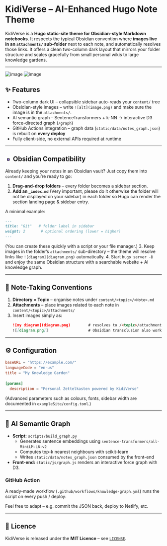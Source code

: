 # KidiVerse – AI-Enhanced Hugo Note Theme

KidiVerse is a **Hugo static-site theme for Obsidian-style Markdown notebooks**.
It respects the typical Obsidian convention where **images live in an `attachments/` sub-folder** next to each note, and automatically resolves those links.
It offers a clean two-column dark layout that mirrors your folder structure and scales gracefully from small personal wikis to large knowledge gardens.

---
![image](https://github.com/user-attachments/assets/aa1ba180-094a-4e77-b560-58b6144f6e3b)
![image](https://github.com/user-attachments/assets/d963cf72-7331-4439-b9e1-12f58ac1ff73)


## ✨ Features

* Two-column dark UI – collapsible sidebar auto-reads your `content/` tree
* Obsidian-style images – write `![alt](image.png)` and make sure the image is in the `attachments/`.
* AI semantic graph – SentenceTransformers + k-NN → interactive D3 force-directed graph (`/graph`)
* GitHub Actions integration – graph data (`static/data/notes_graph.json`) is rebuilt on **every deploy**
* Fully client-side, no external APIs required at runtime

---

## <h2><img src="/static/images/obsidian.png" width="20" style="vertical-align: middle;"> Obsidian Compatibility</h2>


Already keeping your notes in an Obsidian vault? Just copy them into `content/` and you’re ready to go:

1. **Drag-and-drop folders** – every folder becomes a sidebar section.
2. **Add an `_index.md`** (Very important, please do it otherwise the folder will not be displayed on your sidebar) in each folder so Hugo can render the section landing page & sidebar entry. 

A minimal example:
   ```markdown
   ---
   title: "Git"   # folder label in sidebar
   weight: 2       # optional ordering (lower = higher)
   ---
   ```

   (You can create these quickly with a script or your file manager.)
3. Keep images in the folder’s `attachments/` sub-directory – the theme will resolve links like `![diagram](diagram.png)` automatically.
4. Start `hugo server ‑D` and enjoy the same Obsidian structure with a searchable website + AI knowledge graph.

---


## 📝 Note-Taking Conventions

1. **Directory = Topic** – organise notes under `content/<topic>/<Note>.md`
2. **Attachments** – place images related to each note in `content/<topic>/attachments/`
3. Insert images simply as:
   ```markdown
   ![my diagram](diagram.png)        # resolves to /<topic>/attachments/diagram.png
   ![[diagram.png]]                  # Obsidian transclusion also works
   ```

---

## ⚙️ Configuration

```toml
baseURL = "https://example.com/"
languageCode = "en-us"
title = "My Knowledge Garden"

[params]
  description = "Personal Zettelkasten powered by KidiVerse"
```

(Advanced parameters such as colours, fonts, sidebar width are documented in `exampleSite/config.toml`.)

---

## 🤖 AI Semantic Graph

* **Script:** `scripts/build_graph.py`
  * Generates sentence embeddings using `sentence-transformers/all-MiniLM-L6-v2`
  * Computes top-k nearest neighbours with scikit-learn
  * Writes `static/data/notes_graph.json` consumed by the front-end
* **Front-end:** `static/js/graph.js` renders an interactive force graph with D3.

### GitHub Action
A ready-made workflow (`.github/workflows/knowledge-graph.yml`) runs the script on every push / deploy:

Feel free to adapt – e.g. commit the JSON back, deploy to Netlify, etc.

---

## 📜 Licence

KidiVerse is released under the **MIT Licence** – see [`LICENSE`](LICENSE).
